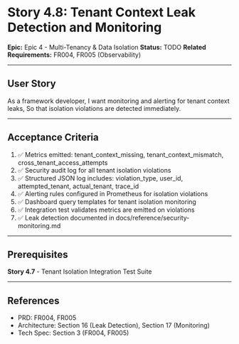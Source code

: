 # Story 4.8: Tenant Context Leak Detection and Monitoring

**Epic:** Epic 4 - Multi-Tenancy & Data Isolation
**Status:** TODO
**Related Requirements:** FR004, FR005 (Observability)

---

## User Story

As a framework developer,
I want monitoring and alerting for tenant context leaks,
So that isolation violations are detected immediately.

---

## Acceptance Criteria

1. ✅ Metrics emitted: tenant_context_missing, tenant_context_mismatch, cross_tenant_access_attempts
2. ✅ Security audit log for all tenant isolation violations
3. ✅ Structured JSON log includes: violation_type, user_id, attempted_tenant, actual_tenant, trace_id
4. ✅ Alerting rules configured in Prometheus for isolation violations
5. ✅ Dashboard query templates for tenant isolation monitoring
6. ✅ Integration test validates metrics are emitted on violations
7. ✅ Leak detection documented in docs/reference/security-monitoring.md

---

## Prerequisites

**Story 4.7** - Tenant Isolation Integration Test Suite

---

## References

- PRD: FR004, FR005
- Architecture: Section 16 (Leak Detection), Section 17 (Monitoring)
- Tech Spec: Section 3 (FR004, FR005)
